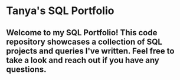 # Tanya's SQL Portfolio
## Welcome to my SQL Portfolio! This code repository showcases a collection of SQL projects and queries I've written. Feel free to take a look and reach out if you have any questions.
